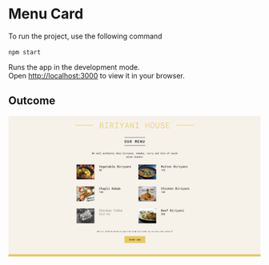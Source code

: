 # Menu Card

To run the project, use the following command

`npm start`

Runs the app in the development mode.\
Open [http://localhost:3000](http://localhost:3000) to view it in your browser.

## Outcome

<img src="public/ss.png"/>
